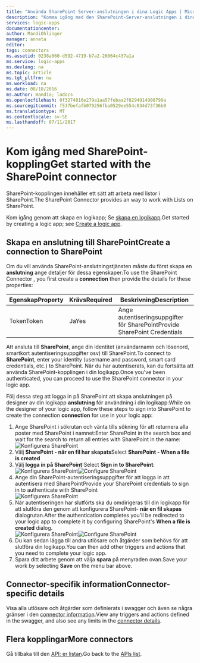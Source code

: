 ```yaml
---
title: "Använda SharePoint Server-anslutningen i dina Logic Apps | Microsoft Docs"
description: "Komma igång med den SharePoint-Server-anslutningen i dina Logic apps"
services: logic-apps
documentationcenter: 
author: MandiOhlinger
manager: anneta
editor: 
tags: connectors
ms.assetid: 0238a060-d592-4719-b7a2-26064c437a1a
ms.service: logic-apps
ms.devlang: na
ms.topic: article
ms.tgt_pltfrm: na
ms.workload: na
ms.date: 08/18/2016
ms.author: mandia; ladocs
ms.openlocfilehash: 0f3274816e279a1aa57febaa2f8294914900799a
ms.sourcegitcommit: f537befafb079256fba0529ee554c034d73f36b0
ms.translationtype: MT
ms.contentlocale: sv-SE
ms.lasthandoff: 07/11/2017
---
```

# <a name="get-started-with-the-sharepoint-connector"></a><span data-ttu-id="8a875-103">Kom igång med SharePoint-koppling</span><span class="sxs-lookup"><span data-stu-id="8a875-103">Get started with the SharePoint connector</span></span>
<span data-ttu-id="8a875-104">SharePoint-kopplingen innehåller ett sätt att arbeta med listor i SharePoint.</span><span class="sxs-lookup"><span data-stu-id="8a875-104">The SharePoint Connector provides an way to work with Lists on SharePoint.</span></span>

<span data-ttu-id="8a875-105">Kom igång genom att skapa en logikapp; Se [skapa en logikapp](../logic-apps/logic-apps-create-a-logic-app.md).</span><span class="sxs-lookup"><span data-stu-id="8a875-105">Get started by creating a logic app; see [Create a logic app](../logic-apps/logic-apps-create-a-logic-app.md).</span></span>

## <a name="create-a-connection-to-sharepoint"></a><span data-ttu-id="8a875-106">Skapa en anslutning till SharePoint</span><span class="sxs-lookup"><span data-stu-id="8a875-106">Create a connection to SharePoint</span></span>
<span data-ttu-id="8a875-107">Om du vill använda SharePoint-anslutningstjänsten måste du först skapa en **anslutning** ange detaljer för dessa egenskaper:</span><span class="sxs-lookup"><span data-stu-id="8a875-107">To use the SharePoint Connector , you first create a **connection** then provide the details for these properties:</span></span> 

| <span data-ttu-id="8a875-108">Egenskap</span><span class="sxs-lookup"><span data-stu-id="8a875-108">Property</span></span> | <span data-ttu-id="8a875-109">Krävs</span><span class="sxs-lookup"><span data-stu-id="8a875-109">Required</span></span> | <span data-ttu-id="8a875-110">Beskrivning</span><span class="sxs-lookup"><span data-stu-id="8a875-110">Description</span></span> |
| --- | --- | --- |
| <span data-ttu-id="8a875-111">Token</span><span class="sxs-lookup"><span data-stu-id="8a875-111">Token</span></span> |<span data-ttu-id="8a875-112">Ja</span><span class="sxs-lookup"><span data-stu-id="8a875-112">Yes</span></span> |<span data-ttu-id="8a875-113">Ange autentiseringsuppgifter för SharePoint</span><span class="sxs-lookup"><span data-stu-id="8a875-113">Provide SharePoint Credentials</span></span> |

<span data-ttu-id="8a875-114">Att ansluta till **SharePoint**, ange din identitet (användarnamn och lösenord, smartkort autentiseringsuppgifter osv) till SharePoint.</span><span class="sxs-lookup"><span data-stu-id="8a875-114">To connect to **SharePoint**, enter your identity (username and password, smart card credentials, etc.) to SharePoint.</span></span> <span data-ttu-id="8a875-115">När du har autentiserats, kan du fortsätta att använda SharePoint-kopplingen i din logikapp.</span><span class="sxs-lookup"><span data-stu-id="8a875-115">Once you've been authenticated, you can proceed to use the SharePoint connector  in your logic app.</span></span> 

<span data-ttu-id="8a875-116">Följ dessa steg att logga in på SharePoint att skapa anslutningen på designer av din logikapp **anslutning** för användning i din logikapp:</span><span class="sxs-lookup"><span data-stu-id="8a875-116">While on the designer of your logic app, follow these steps to sign into SharePoint to create the connection **connection** for use in your logic app:</span></span>

1. <span data-ttu-id="8a875-117">Ange SharePoint i sökrutan och vänta tills sökning för att returnera alla poster med SharePoint i namnet:</span><span class="sxs-lookup"><span data-stu-id="8a875-117">Enter SharePoint in the search box and wait for the search to return all entries with SharePoint in the name:</span></span>   
   ![Konfigurera SharePoint][1]  
2. <span data-ttu-id="8a875-119">Välj **SharePoint - när en fil har skapats**</span><span class="sxs-lookup"><span data-stu-id="8a875-119">Select **SharePoint - When a file is created**</span></span>   
3. <span data-ttu-id="8a875-120">Välj **logga in på SharePoint**:</span><span class="sxs-lookup"><span data-stu-id="8a875-120">Select **Sign in to SharePoint**:</span></span>   
   <span data-ttu-id="8a875-121">![Konfigurera SharePoint][2]</span><span class="sxs-lookup"><span data-stu-id="8a875-121">![Configure SharePoint][2]</span></span>    
4. <span data-ttu-id="8a875-122">Ange din SharePoint-autentiseringsuppgifter för att logga in att autentisera med SharePoint</span><span class="sxs-lookup"><span data-stu-id="8a875-122">Provide your SharePoint credentials to sign in to authenticate with SharePoint</span></span>   
   ![Konfigurera SharePoint][3]     
5. <span data-ttu-id="8a875-124">När autentiseringen har slutförts ska du omdirigeras till din logikapp för att slutföra den genom att konfigurera SharePoint- **när en fil skapas** dialogrutan.</span><span class="sxs-lookup"><span data-stu-id="8a875-124">After the authentication completes you'll be redirected to your logic app to complete it by configuring SharePoint's **When a file is created** dialog.</span></span>          
   <span data-ttu-id="8a875-125">![Konfigurera SharePoint][4]</span><span class="sxs-lookup"><span data-stu-id="8a875-125">![Configure SharePoint][4]</span></span>  
6. <span data-ttu-id="8a875-126">Du kan sedan lägga till andra utlösare och åtgärder som behövs för att slutföra din logikapp.</span><span class="sxs-lookup"><span data-stu-id="8a875-126">You can then add other triggers and actions that you need to complete your logic app.</span></span>   
7. <span data-ttu-id="8a875-127">Spara ditt arbete genom att välja **spara** på menyraden ovan.</span><span class="sxs-lookup"><span data-stu-id="8a875-127">Save your work by selecting **Save** on the menu bar above.</span></span>  

## <a name="connector-specific-details"></a><span data-ttu-id="8a875-128">Connector-specifik information</span><span class="sxs-lookup"><span data-stu-id="8a875-128">Connector-specific details</span></span>

<span data-ttu-id="8a875-129">Visa alla utlösare och åtgärder som definierats i swagger och även se några gränser i den [connector information](/connectors/sharepoint/).</span><span class="sxs-lookup"><span data-stu-id="8a875-129">View any triggers and actions defined in the swagger, and also see any limits in the [connector details](/connectors/sharepoint/).</span></span>

## <a name="more-connectors"></a><span data-ttu-id="8a875-130">Flera kopplingar</span><span class="sxs-lookup"><span data-stu-id="8a875-130">More connectors</span></span>
<span data-ttu-id="8a875-131">Gå tillbaka till den [API: er listan](apis-list.md).</span><span class="sxs-lookup"><span data-stu-id="8a875-131">Go back to the [APIs list](apis-list.md).</span></span>

[1]: ../../includes/media/connectors-create-api-sharepointonline/connectionconfig1.png  
[2]: ../../includes/media/connectors-create-api-sharepointonline/connectionconfig2.png 
[3]: ../../includes/media/connectors-create-api-sharepointonline/connectionconfig3.png
[4]: ../../includes/media/connectors-create-api-sharepointonline/connectionconfig4.png
[5]: ../../includes/media/connectors-create-api-sharepointonline/connectionconfig5.png
